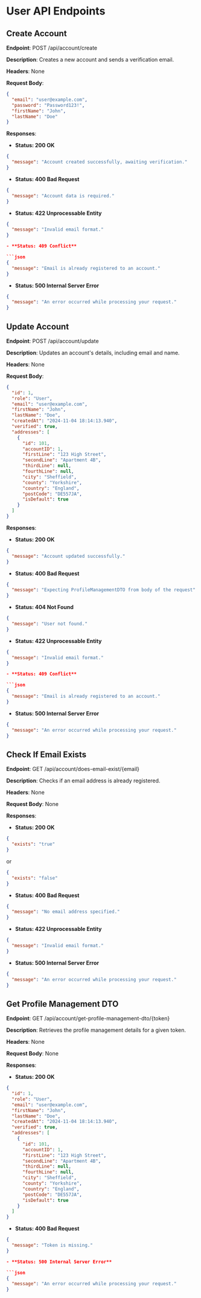 # User API Endpoints

## Create Account

**Endpoint**: POST /api/account/create  

**Description**: Creates a new account and sends a verification email.

**Headers**: None  

**Request Body**:

```json
{
  "email": "user@example.com",
  "password": "Password123!",
  "firstName": "John",
  "lastName": "Doe"
}
```

**Responses**:

- **Status: 200 OK**

```json
{
  "message": "Account created successfully, awaiting verification."
}
```

- **Status: 400 Bad Request**

```json
{
  "message": "Account data is required."
}
```

- **Status: 422 Unprocessable Entity**

```json
{
  "message": "Invalid email format."
}

- **Status: 409 Conflict**

```json
{
  "message": "Email is already registered to an account."
}
```

- **Status: 500 Internal Server Error**

```json
{
  "message": "An error occurred while processing your request."
}
```

## Update Account

**Endpoint**: POST /api/account/update

**Description**: Updates an account's details, including email and name.

**Headers**: None

**Request Body**:

```json
{
  "id": 1,
  "role": "User",
  "email": "user@example.com",
  "firstName": "John",
  "lastName": "Doe",
  "createdAt": "2024-11-04 18:14:13.940",
  "verified": true,
  "addresses": [
    {
      "id": 101,
      "accountID": 1,
      "firstLine": "123 High Street",
      "secondLine": "Apartment 4B",
      "thirdLine": null,
      "fourthLine": null,
      "city": "Sheffield",
      "county": "Yorkshire",
      "country": "England",
      "postCode": "DE557JA",
      "isDefault": true
    }
  ]
}
```

**Responses**:

- **Status: 200 OK**

```json
{
  "message": "Account updated successfully."
}
```

- **Status: 400 Bad Request**

```json
{
  "message": "Expecting ProfileManagementDTO from body of the request"
}
```

- **Status: 404 Not Found**

```json
{
  "message": "User not found."
}
```

- **Status: 422 Unprocessable Entity**

```json
{
  "message": "Invalid email format."
}

- **Status: 409 Conflict**

```json
{
  "message": "Email is already registered to an account."
}
```

- **Status: 500 Internal Server Error**

```json
{
  "message": "An error occurred while processing your request."
}
```

## Check If Email Exists

**Endpoint**: GET /api/account/does-email-exist/{email}

**Description**: Checks if an email address is already registered.

**Headers**: None

**Request Body**: None

**Responses**:

- **Status: 200 OK**

```json
{
  "exists": "true"
}
```

or

```json
{
  "exists": "false"
}
```

- **Status: 400 Bad Request**

```json
{
  "message": "No email address specified."
}
```

- **Status: 422 Unprocessable Entity**

```json
{
  "message": "Invalid email format."
}
```

- **Status: 500 Internal Server Error**

```json
{
  "message": "An error occurred while processing your request."
}
```

## Get Profile Management DTO

**Endpoint**: GET /api/account/get-profile-management-dto/{token}

**Description**: Retrieves the profile management details for a given token.

**Headers**: None

**Request Body**: None

**Responses**:

- **Status: 200 OK**

```json
{
  "id": 1,
  "role": "User",
  "email": "user@example.com",
  "firstName": "John",
  "lastName": "Doe",
  "createdAt": "2024-11-04 18:14:13.940",
  "verified": true,
  "addresses": [
    {
      "id": 101,
      "accountID": 1,
      "firstLine": "123 High Street",
      "secondLine": "Apartment 4B",
      "thirdLine": null,
      "fourthLine": null,
      "city": "Sheffield",
      "county": "Yorkshire",
      "country": "England",
      "postCode": "DE557JA",
      "isDefault": true
    }
  ]
}
```

- **Status: 400 Bad Request**

```json
{
  "message": "Token is missing."
}

- **Status: 500 Internal Server Error**

```json
{
  "message": "An error occurred while processing your request."
}
```
